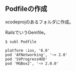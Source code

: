 ##  Podfileの作成

xcodeprojのあるフォルダに作成。<br />

RailsでいうGemfile。

```
$ subl Podfile
```

```
platform :ios, '6.0'
pod 'AFNetworking', '~> 2.0'
pod 'SVProgressHUD'
pod 'MGBox2', '~> 2.0.0'
```